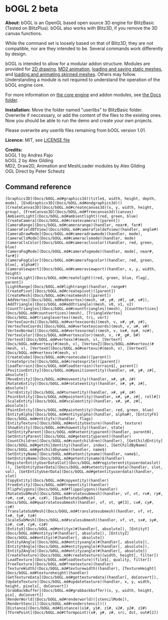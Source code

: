 
 bOGL 2 beta
=============

**About:** bOGL is an OpenGL based open source 3D engine for BlitzBasic (Tested on BlitzPlus). bOGL also works with Blitz3D, if you remove the 3D canvas functions.

While the command set is loosely based on that of Blitz3D, they are not compatible, nor are they intended to be. Several commands work differently by design.

bOGL is intended to allow for a modular addon structure. Modules are provided for [2D drawing](bOGL-Addons/Draw2D.bb), [MD2 animation](bOGL-Addons/MD2.bb), [loading and saving static meshes](bOGL-Addons/MeshLoader.bb), and [loading and animating skinned meshes](bOGL-Addons/Animation.bb). Others may follow. Understanding a module is not required to understand the operation of the bOGL engine core.

For more information on [the core engine](Docs/bOGL.md) and addon modules, see [the Docs folder](Docs).

**Installation:** Move the folder named "userlibs" to BlitzBasic folder. Overwrite if neccessary, or add the content of the files to the existing ones. Now you should be able to run the demo and create your own projects.

Please overwrite any userlib files remaining from bOGL version 1.01.

**Licence:** MIT, see [LICENSE file](LICENSE)

**Credits:**  
bOGL 1 by Andres Pajo  
bOGL 2 by Alex Gilding  
MD2, Draw2D, Animation and MeshLoader modules by Alex Gilding  
OGL Direct by Peter Scheutz  


 Command reference
-------------------

    [Graphics3D](Docs/bOGL.md#graphics3d)(title$, width, height, depth, mode), [EndGraphics3D](Docs/bOGL.md#endgraphics3d)()  
    [CreateCanvas3D](Docs/bOGL.md#createcanvas3d)(x, y, width, height, group), [FreeCanvas3D](Docs/bOGL.md#freecanvas3d)(canvas)  
    [AmbientLight](Docs/bOGL.md#ambientlight)(red, green, blue)  
    [CreateCamera](Docs/bOGL.md#createcamera)([parent])  
    [CameraRange](Docs/bOGL.md#camerarange)(handler, near#, far#)  
    [CameraFieldOfView](Docs/bOGL.md#camerafieldofview)(handler, angle#)  
    [CameraDrawMode](Docs/bOGL.md#cameradrawmode)(handler, mode), [CameraClsMode](Docs/bOGL.md#cameraclsmode)(handler, mode)  
    [CameraClsColor](Docs/bOGL.md#cameraclscolor)(handler, red, green, blue)  
    [CameraFogMode](Docs/bOGL.md#camerafogmode)(handler, mode[, near#, far#])  
    [CameraFogColor](Docs/bOGL.md#camerafogcolor)(handler, red, green, blue[, alpha#])  
    [CameraViewport](Docs/bOGL.md#cameraviewport)(handler, x, y, width, height)  
    [CreateLight](Docs/bOGL.md#createlight)(red, green, blue, flag[, parent])  
    [LightRange](Docs/bOGL.md#lightrange)(handler, range#)  
    [CreatePivot](Docs/bOGL.md#createpivot)([parent])  
    [CreateMesh](Docs/bOGL.md#createmesh)([parent])  
    [AddVertex](Docs/bOGL.md#addvertex)(mesh, x#, y#, z#[, u#, v#]), [AddTriangle](Docs/bOGL.md#addtriangle)(mesh, v0, v1, v2)  
    [CountTriangles](Docs/bOGL.md#counttriangles)(mesh), [CountVertices](Docs/bOGL.md#countvertices)(mesh), [TriangleVertex](Docs/bOGL.md#trianglevertex)(mesh, tri, vert)  
    [VertexCoords](Docs/bOGL.md#vertexcoords)(mesh, v, x#, y#, z#), [VertexTexCoords](Docs/bOGL.md#vertextexcoords)(mesh, v, u#, v#)  
    [VertexNormal](Docs/bOGL.md#vertexnormal)(mesh, v, nx#, ny#, nz#), [VertexColor](Docs/bOGL.md#vertexcolor)(mesh, v, r#, g#, b#)  
    [VertexX](Docs/bOGL.md#vertexx)#(mesh, v), [VertexY](Docs/bOGL.md#vertexy)#(mesh, v), [VertexZ](Docs/bOGL.md#vertexz)#(mesh, v), [VertexU](Docs/bOGL.md#vertexu)#(mesh, v), [VertexV](Docs/bOGL.md#vertexv)#(mesh, v)  
    [CreateCube](Docs/bOGL.md#createcube)([parent])  
    [CreateSprite](Docs/bOGL.md#createsprite)([parent])  
    [LoadTerrain](Docs/bOGL.md#loadterrain)(terrain$[, parent])  
    [PositionEntity](Docs/bOGL.md#positionentity)(handler, x#, y#, z#[, absolute])  
    [MoveEntity](Docs/bOGL.md#moveentity)(handler, x#, y#, z#)  
    [RotateEntity](Docs/bOGL.md#rotateentity)(handler, x#, y#, z#[, absolute])  
    [TurnEntity](Docs/bOGL.md#turnentity)(handler, x#, y#, z#)  
    [PointEntity](Docs/bOGL.md#pointentity)(handler, x#, y#, z#[, roll#])  
    [ScaleEntity](Docs/bOGL.md#scaleentity)(handler, x#, y#, z#[, absolute])  
    [PaintEntity](Docs/bOGL.md#paintentity)(handler, red, green, blue)  
    [EntityAlpha](Docs/bOGL.md#entityalpha)(handler, alpha#), [EntityFX](Docs/bOGL.md#entityfx)(handler, flags)  
    [EntityTexture](Docs/bOGL.md#entitytexture)(handler, texture)  
    [ShowEntity](Docs/bOGL.md#showentity)(handler, state)  
    [SetEntityParent](Docs/bOGL.md#setentityparent)(handler, parentH), [GetEntityParent](Docs/bOGL.md#getentityparent)(handler)  
    [CountChildren](Docs/bOGL.md#countchildren)(handler), [GetChildEntity](Docs/bOGL.md#getchildentity)(handler, index), [GetChildByName](Docs/bOGL.md#getchildbyname)(handler, name$)  
    [SetEntityName](Docs/bOGL.md#setentityname)(handler, name$), [GetEntityName](Docs/bOGL.md#getentityname)$(handler)  
    [RegisterEntityUserDataSlot](Docs/bOGL.md#registerentityuserdataslot)(), [SetEntityUserData](Docs/bOGL.md#setentityuserdata)(handler, slot, val), [GetEntityUserData](Docs/bOGL.md#getentityuserdata)(handler, slot)  
    [CopyEntity](Docs/bOGL.md#copyentity)(handler)  
    [FreeEntity](Docs/bOGL.md#freeentity)(handler)  
    [FlipPolygons](Docs/bOGL.md#flippolygons)(handler)  
    [RotateSubMesh](Docs/bOGL.md#rotatesubmesh)(handler, vf, vt, rx#, ry#, rz#, cx#, cy#, cz#), [QuatRotateSubMesh](Docs/bOGL.md#quatrotatesubmesh)(handler, vf, vt, q#[3], cx#, cy#, cz#)  
    [TranslateSubMesh](Docs/bOGL.md#translatesubmesh)(handler, vf, vt, tx#, ty#, tz#)  
    [ScaleSubMesh](Docs/bOGL.md#scalesubmesh)(handler, vf, vt, sx#, sy#, sz#, cx#, cy#, cz#)  
    [EntityX](Docs/bOGL.md#entityx)#(handler[, absolute]), [EntityY](Docs/bOGL.md#entityy)#(handler[, absolute]), [EntityZ](Docs/bOGL.md#entityz)#(handler[, absolute])  
    [EntityXAngle](Docs/bOGL.md#entityxangle)#(handler[, absolute]), [EntityYAngle](Docs/bOGL.md#entityyangle)#(handler[, absolute]), [EntityZAngle](Docs/bOGL.md#entityzangle)#(handler[, absolute])  
    [CreateTexture](Docs/bOGL.md#createtexture)(width, height[, filter])  
    [LoadTexture](Docs/bOGL.md#loadtexture)(file$[, quality, filter])  
    [FreeTexture](Docs/bOGL.md#freetexture)(handler)  
    [TextureWidth](Docs/bOGL.md#texturewidth)(handler), [TextureHeight](Docs/bOGL.md#textureheight)(handler)  
    [GetTextureData](Docs/bOGL.md#gettexturedata)(handler[, doConvert]), [UpdateTexture](Docs/bOGL.md#updatetexture)(handler, x, y, width, height, pixels[, doConvert])  
    [GrabBackBuffer](Docs/bOGL.md#grabbackbuffer)(x, y, width, height, pix[, doConvert])  
    [RenderWorld](Docs/bOGL.md#renderworld)([stencilMode]), [RenderStencil](Docs/bOGL.md#renderstencil)()      
    [Distance](Docs/bOGL.md#distance)(x1#, y1#, z1#, x2#, y2#, z2#)  
    [TFormPoint](Docs/bOGL.md#tformpoint)(x#, y#, z#, src, dst, out#[2])  

